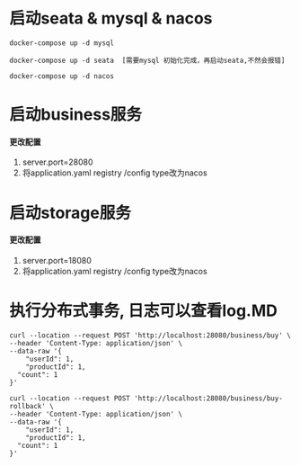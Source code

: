 # 启动seata & mysql & nacos
```
docker-compose up -d mysql

docker-compose up -d seata  [需要mysql 初始化完成，再启动seata,不然会报错]

docker-compose up -d nacos
```

# 启动business服务
#### 更改配置
1. server.port=28080
2. 将application.yaml registry /config type改为nacos

# 启动storage服务

#### 更改配置
1. server.port=18080
2. 将application.yaml registry /config type改为nacos

# 执行分布式事务, 日志可以查看log.MD
```
curl --location --request POST 'http://localhost:28080/business/buy' \
--header 'Content-Type: application/json' \
--data-raw '{
	"userId": 1,
	"productId": 1,
  "count": 1
}'
```


```
curl --location --request POST 'http://localhost:28080/business/buy-rollback' \
--header 'Content-Type: application/json' \
--data-raw '{
	"userId": 1,
	"productId": 1,
  "count": 1
}'
```
